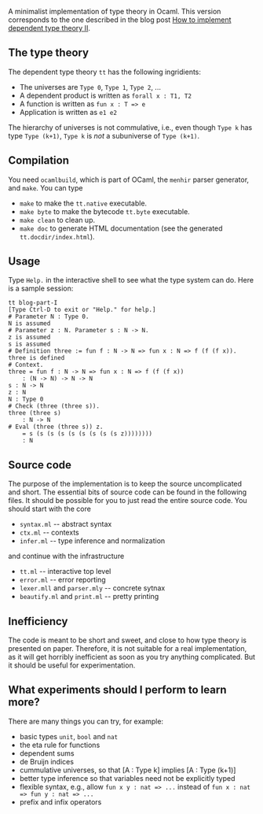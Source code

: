 A minimalist implementation of type theory in Ocaml. This version corresponds to the one described
in the blog post [How to implement dependent type theory II](http://math.andrej.com/2012/11/11/how-to-implement-dependent-type-theory-ii).

## The type theory

The dependent type theory `tt` has the following ingridients:

* The universes are `Type 0`, `Type 1`, `Type 2`, ...
* A dependent product is written as `forall x : T1, T2`
* A function is written as `fun x : T => e`
* Application is written as `e1 e2`

The hierarchy of universes is not commulative, i.e., even though `Type k` has type `Type
(k+1)`, `Type k` is *not* a subuniverse of `Type (k+1)`.

## Compilation

You need `ocamlbuild`, which is part of OCaml, the `menhir` parser generator, and `make`.
You can type

* `make` to make the `tt.native` executable.
* `make byte` to make the bytecode `tt.byte` executable.
* `make clean` to clean up.
* `make doc` to generate HTML documentation (see the generated `tt.docdir/index.html`).

## Usage

Type `Help.` in the interactive shell to see what the type system can do. Here is a sample
session:

    tt blog-part-I
    [Type Ctrl-D to exit or "Help." for help.]
    # Parameter N : Type 0.
    N is assumed
    # Parameter z : N. Parameter s : N -> N.
    z is assumed
    s is assumed
    # Definition three := fun f : N -> N => fun x : N => f (f (f x)).
    three is defined
    # Context.
    three = fun f : N -> N => fun x : N => f (f (f x))
        : (N -> N) -> N -> N
    s : N -> N
    z : N
    N : Type 0
    # Check (three (three s)).
    three (three s)
        : N -> N
    # Eval (three (three s)) z.
        = s (s (s (s (s (s (s (s (s z))))))))
        : N


## Source code

The purpose of the implementation is to keep the source uncomplicated and short. The
essential bits of source code can be found in the following files. It should be possible
for you to just read the entire source code. You should start with the core

* `syntax.ml` -- abstract syntax
* `ctx.ml` -- contexts
* `infer.ml` -- type inference and normalization

and continue with the infrastructure

* `tt.ml` -- interactive top level
* `error.ml` -- error reporting
* `lexer.mll` and `parser.mly` -- concrete sytnax
* `beautify.ml` and `print.ml` -- pretty printing


## Inefficiency

The code is meant to be short and sweet, and close to how type theory is presented on
paper. Therefore, it is not suitable for a real implementation, as it will get horribly
inefficient as soon as you try anything complicated. But it should be useful for
experimentation.


## What experiments should I perform to learn more?

There are many things you can try, for example:

* basic types `unit`, `bool` and `nat`
* the eta rule for functions
* dependent sums
* de Bruijn indices
* cummulative universes, so that [A : Type k] implies [A : Type (k+1)]
* better type inference so that variables need not be explicitly typed
* flexible syntax, e.g., allow `fun x y : nat => ...` instead of `fun x : nat => fun y : nat => ...`
* prefix and infix operators
